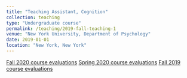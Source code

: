 ```yaml
---
title: "Teaching Assistant, Cognition"
collection: teaching
type: "Undergraduate course"
permalink: /teaching/2019-fall-teaching-1
venue: "New York University, Department of Psychology"
date: 2019-01-01
location: "New York, New York"
---
```

[Fall 2020 course evaluations](../files/Myers_Evaluations_CogF2020.pdf)
[Spring 2020 course evaluations](../files/Myers_Evaluations_CogS2020.pdf)
[Fall 2019 course evaluations](../files/Myers_Evaluations_CogF2019.pdf)
